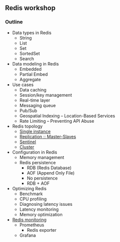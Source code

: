 ## Redis workshop

### Outline
* Data types in Redis
  * String
  * List
  * Set
  * SortedSet
  * Search
* Data modeling in Redis
  * Embedded
  * Partial Embed
  * Aggregate
* Use cases
  * Data caching
  * Session/key management
  * Real-time layer
  * Messaging queue
  * Pub/Sub
  * Geospatial Indexing – Location-Based Services
  * Rate Limiting – Preventing API Abuse
* Redis topology
  * [Single instance](/workshop/README.md)
  * [Replication :: Master-Slaves](/workshop/redis-replication.md)
  * [Sentinel](/workshop/redis-sentinel.md)
  * [Cluster](/workshop/redis-cluster.md)
* Configuration in Redis
  * Memory management
  * Redis persistence
    * RDB (Redis Database)
    * AOF (Append Only File)
    * No persistence
    * RDB + AOF   
* Optimizing Redis
  * Benchmark
  * CPU profiling
  * Diagnosing latency issues
  * Latency monitoring
  * Memory optimization
* [Redis monitoring](/workshop/redis-monitoring.md)
  * Prometheus
    * Redis exporter
  * Grafana

